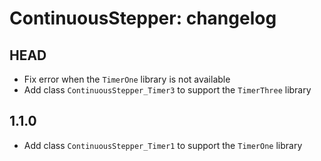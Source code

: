 ContinuousStepper: changelog
============================

HEAD
----

* Fix error when the `TimerOne` library is not available
* Add class `ContinuousStepper_Timer3` to support the `TimerThree` library

1.1.0
-----

* Add class `ContinuousStepper_Timer1` to support the `TimerOne` library
